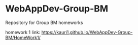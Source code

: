# WebAppDev-Group-BM
Repository for Group BM homeworks  

homework 1 link: https://kauri1.github.io/WebAppDev-Group-BM/HomeWork1/
